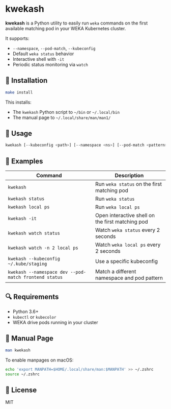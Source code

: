 # kwekash

**kwekash** is a Python utility to easily run `weka` commands on the first available matching pod in your WEKA Kubernetes cluster.

It supports:
- `--namespace`, `--pod-match`, `--kubeconfig`
- Default `weka status` behavior
- Interactive shell with `-it`
- Periodic status monitoring via `watch`

## 🔧 Installation

```bash
make install
```

This installs:
- The `kwekash` Python script to `~/bin` or `~/.local/bin`
- The manual page to `~/.local/share/man/man1/`

## 🧰 Usage

```bash
kwekash [--kubeconfig <path>] [--namespace <ns>] [--pod-match <pattern>] [-it] [watch [watch-options]] [weka-subcommand]
```

## 📘 Examples

| Command                                                  | Description                                                  |
|-----------------------------------------------------------|--------------------------------------------------------------|
| `kwekash`                                                 | Run `weka status` on the first matching pod                 |
| `kwekash status`                                          | Run `weka status`                                           |
| `kwekash local ps`                                        | Run `weka local ps`                                         |
| `kwekash -it`                                             | Open interactive shell on the first matching pod            |
| `kwekash watch status`                                    | Watch `weka status` every 2 seconds                         |
| `kwekash watch -n 2 local ps`                             | Watch `weka local ps` every 2 seconds                       |
| `kwekash --kubeconfig ~/.kube/staging`                    | Use a specific kubeconfig                                   |
| `kwekash --namespace dev --pod-match frontend status`     | Match a different namespace and pod pattern                 |

## 🔍 Requirements

- Python 3.6+
- `kubectl` or `kubecolor`
- WEKA drive pods running in your cluster

## 📖 Manual Page

```bash
man kwekash
```

To enable manpages on macOS:

```bash
echo 'export MANPATH=$HOME/.local/share/man:$MANPATH' >> ~/.zshrc
source ~/.zshrc
```

## 📝 License

MIT

